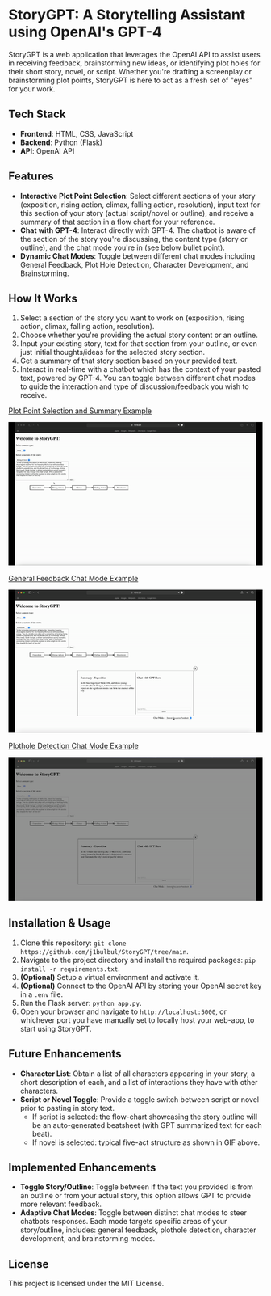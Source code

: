 # StoryGPT: A Storytelling Assistant using OpenAI's GPT-4 

StoryGPT is a web application that leverages the OpenAI API to assist users in receiving feedback, brainstorming new ideas, or identifying plot holes for their short story, novel, or script. Whether you're drafting a screenplay or brainstorming plot points, StoryGPT is here to act as a fresh set of "eyes" for your work.

## Tech Stack

- **Frontend**: HTML, CSS, JavaScript
- **Backend**: Python (Flask)
- **API**: OpenAI API

## Features

- **Interactive Plot Point Selection**: Select different sections of your story (exposition, rising action, climax, falling action, resolution), input text for this section of your story (actual script/novel or outline), and receive a summary of that section in a flow chart for your reference.
- **Chat with GPT-4**: Interact directly with GPT-4. The chatbot is aware of the section of the story you're discussing, the content type (story or outline), and the chat mode you're in (see below bullet point).
- **Dynamic Chat Modes**: Toggle between different chat modes including General Feedback, Plot Hole Detection, Character Development, and Brainstorming.
  
## How It Works

1. Select a section of the story you want to work on (exposition, rising action, climax, falling action, resolution).
2. Choose whether you're providing the actual story content or an outline.
3. Input your existing story, text for that section from your outline, or even just initial thoughts/ideas for the selected story section.
4. Get a summary of that story section based on your provided text.
5. Interact in real-time with a chatbot which has the context of your pasted text, powered by GPT-4. You can toggle between different chat modes to guide the interaction and type of discussion/feedback you wish to receive.


<u>Plot Point Selection and Summary Example</u>  

![Plot Point Selection and Summary](./summary.gif "Plot Point Selection and Summary Demo") 

<u>General Feedback Chat Mode Example</u>  

![Chat with GPT-4 - General Feedback](./feedback_example.gif "General Feedback Mode Demo")

<u>Plothole Detection Chat Mode Example</u>  

![Chat with GPT-4 - Plot Hole Detection](./plothole_example.gif "Plot Hole Detection Mode Demo")

## Installation & Usage

1. Clone this repository: `git clone https://github.com/j1bulbul/StoryGPT/tree/main`.
2. Navigate to the project directory and install the required packages: `pip install -r requirements.txt`.
3. **(Optional)** Setup a virtual environment and activate it.
4. **(Optional)** Connect to the OpenAI API by storing your OpenAI secret key in a `.env` file.
5. Run the Flask server: `python app.py`.
6. Open your browser and navigate to `http://localhost:5000`, or whichever port you have manually set to locally host your web-app, to start using StoryGPT.

## Future Enhancements

- **Character List**: Obtain a list of all characters appearing in your story, a short description of each, and a list of interactions they have with other characters.
- **Script or Novel Toggle**: Provide a toggle switch between script or novel prior to pasting in story text.
  - If script is selected: the flow-chart showcasing the story outline will be an auto-generated beatsheet (with GPT summarized text for each beat).
  - If novel is selected: typical five-act structure as shown in GIF above.

## Implemented Enhancements
- **Toggle Story/Outline**: Toggle between if the text you provided is from an outline or from your actual story, this option allows GPT to provide more relevant feedback.
- **Adaptive Chat Modes**: Toggle between distinct chat modes to steer chatbots responses. Each mode targets specific areas of your story/outline, includes: general feedback,  plothole detection, character development, and brainstorming modes.

## License

This project is licensed under the MIT License.
